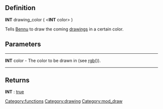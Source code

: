 Definition
----------

**INT** drawing\_color ( &lt;**INT** color&gt; )

Tells [Bennu](Bennu "wikilink") to draw the coming
[drawings](drawing "wikilink") in a certain color.

Parameters
----------

  --------------- -----------------------------------------------------------
  **INT** color   - The color to be drawn in (see [rgb](rgb "wikilink")()).
  --------------- -----------------------------------------------------------

Returns
-------

**INT** : [true](true "wikilink")

<Category:functions> <Category:drawing> <Category:mod_draw>
